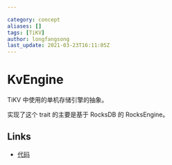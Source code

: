 ```yaml
---

category: concept
aliases: []
tags: [TiKV]
author: longfangsong
last_update: 2021-03-23T16:11:05Z
---
```


# KvEngine

TiKV 中使用的单机存储引擎的抽象。

实现了这个 trait 的主要是基于 RocksDB 的 RocksEngine。

## Links

- [代码](https://github.com/tikv/tikv/blob/6eadb9fc2d0323c712a85b671ae84c11cfbc2450/components/engine_traits/src/engine.rs#L12)